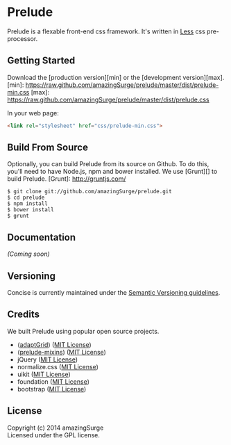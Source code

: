 # Prelude

Prelude is a flexable front-end css framework. It's written in [Less](http://lesscss.org) css pre-processor.

Getting Started
---------------
Download the [production version][min] or the [development version][max].
[min]: https://raw.github.com/amazingSurge/prelude/master/dist/prelude-min.css
[max]: https://raw.github.com/amazingSurge/prelude/master/dist/prelude.css

In your web page:

```html
<link rel="stylesheet" href="css/prelude-min.css">
```

Build From Source
-----------------
Optionally, you can build Prelude from its source on Github. To do this, you'll
need to have Node.js, npm and bower installed. We use [Grunt][] to build Prelude.
[Grunt]: http://gruntjs.com/

```shell
$ git clone git://github.com/amazingSurge/prelude.git
$ cd prelude
$ npm install
$ bower install
$ grunt
```

Documentation
-------------
_(Coming soon)_

Versioning
----------
Concise is currently maintained under the [Semantic Versioning guidelines](http://semver.org/).

Credits
-------
We built Prelude using popular open source projects.

* ([adaptGrid](https://github.com/amazingSurge/adaptGrid)) ([MIT License](http://opensource.org/licenses/MIT))
* ([prelude-mixins](https://github.com/amazingSurge/prelude-mixins)) ([MIT License](http://opensource.org/licenses/MIT))
* jQuery ([MIT License](http://opensource.org/licenses/MIT))
* normalize.css ([MIT License](http://opensource.org/licenses/MIT))
* uikit ([MIT License](http://opensource.org/licenses/MIT))
* foundation ([MIT License](http://opensource.org/licenses/MIT))
* bootstrap ([MIT License](http://opensource.org/licenses/MIT))

License
-------
Copyright (c) 2014 amazingSurge  
Licensed under the GPL license.